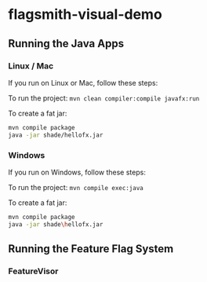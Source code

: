 # flagsmith-visual-demo

## Running the Java Apps

### Linux / Mac

If you run on Linux or Mac, follow these steps:

To run the project: `mvn clean compiler:compile javafx:run`

To create a fat jar:

```sh
mvn compile package
java -jar shade/hellofx.jar
```

### Windows

If you run on Windows, follow these steps:

To run the project: `mvn compile exec:java`

To create a fat jar:

```sh
mvn compile package
java -jar shade\hellofx.jar
```

## Running the Feature Flag System

### FeatureVisor
